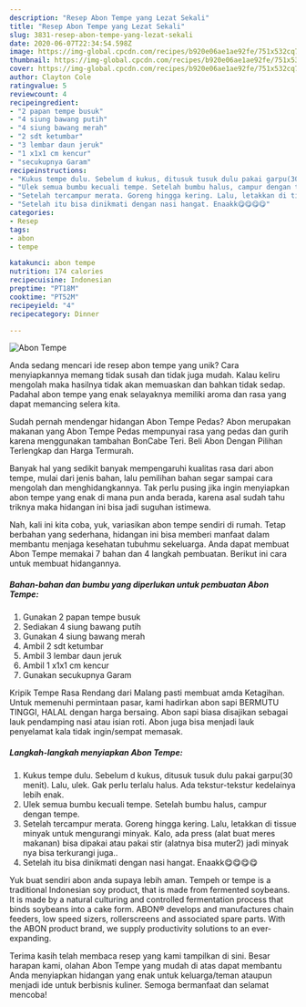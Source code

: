 ```yaml
---
description: "Resep Abon Tempe yang Lezat Sekali"
title: "Resep Abon Tempe yang Lezat Sekali"
slug: 3831-resep-abon-tempe-yang-lezat-sekali
date: 2020-06-07T22:34:54.598Z
image: https://img-global.cpcdn.com/recipes/b920e06ae1ae92fe/751x532cq70/abon-tempe-foto-resep-utama.jpg
thumbnail: https://img-global.cpcdn.com/recipes/b920e06ae1ae92fe/751x532cq70/abon-tempe-foto-resep-utama.jpg
cover: https://img-global.cpcdn.com/recipes/b920e06ae1ae92fe/751x532cq70/abon-tempe-foto-resep-utama.jpg
author: Clayton Cole
ratingvalue: 5
reviewcount: 4
recipeingredient:
- "2 papan tempe busuk"
- "4 siung bawang putih"
- "4 siung bawang merah"
- "2 sdt ketumbar"
- "3 lembar daun jeruk"
- "1 x1x1 cm kencur"
- "secukupnya Garam"
recipeinstructions:
- "Kukus tempe dulu. Sebelum d kukus, ditusuk tusuk dulu pakai garpu(30 menit). Lalu, ulek. Gak perlu terlalu halus. Ada tekstur-tekstur kedelainya lebih enak."
- "Ulek semua bumbu kecuali tempe. Setelah bumbu halus, campur dengan tempe."
- "Setelah tercampur merata. Goreng hingga kering. Lalu, letakkan di tissue minyak untuk mengurangi minyak. Kalo, ada press (alat buat meres makanan) bisa dipakai atau pakai stir (alatnya bisa muter2) jadi minyak nya bisa terkurangi juga.."
- "Setelah itu bisa dinikmati dengan nasi hangat. Enaakk😋😋😋😋"
categories:
- Resep
tags:
- abon
- tempe

katakunci: abon tempe 
nutrition: 174 calories
recipecuisine: Indonesian
preptime: "PT18M"
cooktime: "PT52M"
recipeyield: "4"
recipecategory: Dinner

---
```



![Abon Tempe](https://img-global.cpcdn.com/recipes/b920e06ae1ae92fe/751x532cq70/abon-tempe-foto-resep-utama.jpg)

Anda sedang mencari ide resep abon tempe yang unik? Cara menyiapkannya memang tidak susah dan tidak juga mudah. Kalau keliru mengolah maka hasilnya tidak akan memuaskan dan bahkan tidak sedap. Padahal abon tempe yang enak selayaknya memiliki aroma dan rasa yang dapat memancing selera kita.

Sudah pernah mendengar hidangan Abon Tempe Pedas? Abon merupakan makanan yang Abon Tempe Pedas mempunyai rasa yang pedas dan gurih karena menggunakan tambahan BonCabe Teri. Beli Abon Dengan Pilihan Terlengkap dan Harga Termurah.

Banyak hal yang sedikit banyak mempengaruhi kualitas rasa dari abon tempe, mulai dari jenis bahan, lalu pemilihan bahan segar sampai cara mengolah dan menghidangkannya. Tak perlu pusing jika ingin menyiapkan abon tempe yang enak di mana pun anda berada, karena asal sudah tahu triknya maka hidangan ini bisa jadi suguhan istimewa.


Nah, kali ini kita coba, yuk, variasikan abon tempe sendiri di rumah. Tetap berbahan yang sederhana, hidangan ini bisa memberi manfaat dalam membantu menjaga kesehatan tubuhmu sekeluarga. Anda dapat membuat Abon Tempe memakai 7 bahan dan 4 langkah pembuatan. Berikut ini cara untuk membuat hidangannya.

<!--inarticleads1-->

##### Bahan-bahan dan bumbu yang diperlukan untuk pembuatan Abon Tempe:

1. Gunakan 2 papan tempe busuk
1. Sediakan 4 siung bawang putih
1. Gunakan 4 siung bawang merah
1. Ambil 2 sdt ketumbar
1. Ambil 3 lembar daun jeruk
1. Ambil 1 x1x1 cm kencur
1. Gunakan secukupnya Garam


Kripik Tempe Rasa Rendang dari Malang pasti membuat amda Ketagihan. Untuk memenuhi permintaan pasar, kami hadirkan abon sapi BERMUTU TINGGI, HALAL dengan harga bersaing. Abon sapi biasa disajikan sebagai lauk pendamping nasi atau isian roti. Abon juga bisa menjadi lauk penyelamat kala tidak ingin/sempat memasak. 

<!--inarticleads2-->

##### Langkah-langkah menyiapkan Abon Tempe:

1. Kukus tempe dulu. Sebelum d kukus, ditusuk tusuk dulu pakai garpu(30 menit). Lalu, ulek. Gak perlu terlalu halus. Ada tekstur-tekstur kedelainya lebih enak.
1. Ulek semua bumbu kecuali tempe. Setelah bumbu halus, campur dengan tempe.
1. Setelah tercampur merata. Goreng hingga kering. Lalu, letakkan di tissue minyak untuk mengurangi minyak. Kalo, ada press (alat buat meres makanan) bisa dipakai atau pakai stir (alatnya bisa muter2) jadi minyak nya bisa terkurangi juga..
1. Setelah itu bisa dinikmati dengan nasi hangat. Enaakk😋😋😋😋


Yuk buat sendiri abon anda supaya lebih aman. Tempeh or tempe is a traditional Indonesian soy product, that is made from fermented soybeans. It is made by a natural culturing and controlled fermentation process that binds soybeans into a cake form. ABON® develops and manufactures chain feeders, low speed sizers, rollerscreens and associated spare parts. With the ABON product brand, we supply productivity solutions to an ever-expanding. 

Terima kasih telah membaca resep yang kami tampilkan di sini. Besar harapan kami, olahan Abon Tempe yang mudah di atas dapat membantu Anda menyiapkan hidangan yang enak untuk keluarga/teman ataupun menjadi ide untuk berbisnis kuliner. Semoga bermanfaat dan selamat mencoba!

